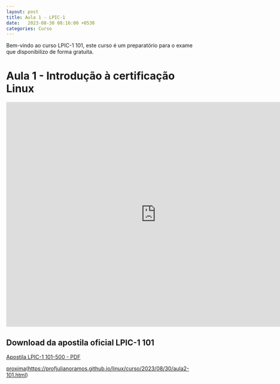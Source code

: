 ```yaml
---
layout: post
title: Aula 1 - LPIC-1
date:   2023-08-30 08:16:00 +0530
categories: Curso
---
```

Bem-vindo ao curso LPIC-1 101, este curso é um preparatório para o exame que disponibilizo de forma gratuita. 

# Aula 1 - Introdução à certificação Linux 

<iframe width="800" height="600" src="https://www.youtube.com/embed/-q7-xHq9vBw?list=PL0IggKUxTGp0TIQr2sZZ4QrGqGstrRnFd" title="Aula 1 - Curso LPIC-1 101 - Aula 1" frameborder="0" allow="accelerometer; autoplay; clipboard-write; encrypted-media; gyroscope; picture-in-picture; web-share" allowfullscreen></iframe>

## Download da apostila oficial LPIC-1 101

[Apostila LPIC-1 101-500 - PDF](https://learning.lpi.org/pdfstore/LPI-Learning-Material-101-500-pt.pdf)






[proxima](https://profjulianoramos.github.io/linux/blog/images/proxima.png)(https://profjulianoramos.github.io/linux/curso/2023/08/30/aula2-101.html)

